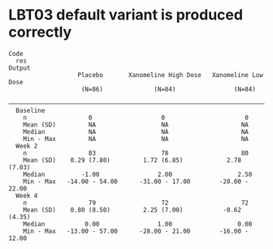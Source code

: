 # LBT03 default variant is produced correctly

    Code
      res
    Output
                       Placebo       Xanomeline High Dose   Xanomeline Low Dose
                        (N=86)              (N=84)                (N=84)       
      —————————————————————————————————————————————————————————————————————————
      Baseline                                                                 
        n                 0                   0                      0         
        Mean (SD)         NA                  NA                    NA         
        Median            NA                  NA                    NA         
        Min - Max         NA                  NA                    NA         
      Week 2                                                                   
        n                 83                  78                    80         
        Mean (SD)    0.29 (7.80)         1.72 (6.85)            2.78 (7.03)    
        Median          -1.00                2.00                  2.50        
        Min - Max   -14.00 - 54.00      -31.00 - 17.00        -28.00 - 22.00   
      Week 4                                                                   
        n                 79                  72                    72         
        Mean (SD)    0.80 (8.50)         2.25 (7.00)           -0.62 (4.35)    
        Median           0.00                1.00                  0.00        
        Min - Max   -13.00 - 57.00      -28.00 - 21.00        -16.00 - 12.00   

